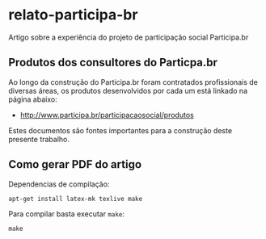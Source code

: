 # relato-participa-br

Artigo sobre a experiência do projeto de participação social Participa.br

## Produtos dos consultores do Particpa.br

Ao longo da construção do Participa.br foram contratados profissionais de
diversas áreas, os produtos desenvolvidos por cada um está linkado na página
abaixo:

* http://www.participa.br/participacaosocial/produtos

Estes documentos são fontes importantes para a construção deste presente
trabalho.

## Como gerar PDF do artigo

Dependencias de compilação:

    apt-get install latex-mk texlive make

Para compilar basta executar `make`:

    make
